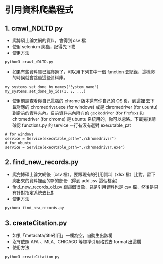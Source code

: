 # 引用資料爬蟲程式
## 1. crawl_NDLTD.py
- 爬博碩士論文網的資料，會得到 csv 檔
- 使用 selenium 爬蟲，記得先下載
- 使用方法
```bash=
python3 crawl_NDLTD.py
```
- 如果有些資料庫已經爬過了，可以用下列其中一個 function 去紀錄，這樣爬的時候就會跳過這些資料庫。
```bash=
my_systems.set_done_by_names('System name')
my_systems.set_done_by_ids(1, 2, ...)
```
- 使用前請查看你自己電腦的 chrome 版本還有你自己的 OS 後，到[這裡](https://chromedriver.chromium.org/downloads) 去下載對應的 chromedriver.exe (for windows) 或是 chromedriver (for ubuntu) 到當前的資料夾內。目前資料夾內附有的 geckodriver (for firefox) 和 chromedriver (for chrome) 是 ubuntu 系統用的，你可以忽略。下載完後請確認 functions.py 的 service 一行有沒有選對 executable_pat
```python=
# for windows
service = Service(executable_path="./chromedriver")
# for ubuntu
service = Service(executable_path="./chromedriver.exe")
```

## 2. find_new_records.py
- 爬完博碩士論文網後（csv 檔），要跟現有的引用資料（xlsx 檔）比對，留下爬出來的資料裡面的新的部份（得到 add.csv 這個檔案）
- find_new_records_old.py 跟這個很像，只是引用資料也是 csv 檔，然後是只有針對指定系統去比對
- 使用方法
```bash=
python3 find_new_records.py
```
## 3. createCitation.py
- 如果「metadata/title引用」一欄為空，自動生出該欄
- 沒有依照 APA 、MLA、CHICAGO 等標準引用格式去 format 出這欄
- 使用方法
```bash=
python3 createCitation.py
```